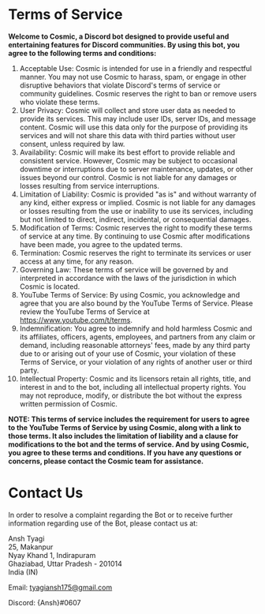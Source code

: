 # Terms of Service

**Welcome to Cosmic, a Discord bot designed to provide useful and entertaining features for Discord communities. By using this bot, you agree to the following terms and conditions:**

1. Acceptable Use: Cosmic is intended for use in a friendly and respectful manner. You may not use Cosmic to harass, spam, or engage in other disruptive behaviors that violate Discord's terms of service or community guidelines. Cosmic reserves the right to ban or remove users who violate these terms.
2. User Privacy: Cosmic will collect and store user data as needed to provide its services. This may include user IDs, server IDs, and message content. Cosmic will use this data only for the purpose of providing its services and will not share this data with third parties without user consent, unless required by law.
3. Availability: Cosmic will make its best effort to provide reliable and consistent service. However, Cosmic may be subject to occasional downtime or interruptions due to server maintenance, updates, or other issues beyond our control. Cosmic is not liable for any damages or losses resulting from service interruptions.
4. Limitation of Liability: Cosmic is provided "as is" and without warranty of any kind, either express or implied. Cosmic is not liable for any damages or losses resulting from the use or inability to use its services, including but not limited to direct, indirect, incidental, or consequential damages.
5. Modification of Terms: Cosmic reserves the right to modify these terms of service at any time. By continuing to use Cosmic after modifications have been made, you agree to the updated terms.
6. Termination: Cosmic reserves the right to terminate its services or user access at any time, for any reason.
7. Governing Law: These terms of service will be governed by and interpreted in accordance with the laws of the jurisdiction in which Cosmic is located.
8. YouTube Terms of Service: By using Cosmic, you acknowledge and agree that you are also bound by the YouTube Terms of Service. Please review the YouTube Terms of Service at https://www.youtube.com/t/terms.
9. Indemnification: You agree to indemnify and hold harmless Cosmic and its affiliates, officers, agents, employees, and partners from any claim or demand, including reasonable attorneys' fees, made by any third party due to or arising out of your use of Cosmic, your violation of these Terms of Service, or your violation of any rights of another user or third party.
10. Intellectual Property: Cosmic and its licensors retain all rights, title, and interest in and to the bot, including all intellectual property rights. You may not reproduce, modify, or distribute the bot without the express written permission of Cosmic.

**NOTE: This terms of service includes the requirement for users to agree to the YouTube Terms of Service by using Cosmic, along with a link to those terms. It also includes the limitation of liability and a clause for modifications to the bot and the terms of service. And by using Cosmic, you agree to these terms and conditions. If you have any questions or concerns, please contact the Cosmic team for assistance.**

# Contact Us
In order to resolve a complaint regarding the Bot or to receive further information regarding use of the Bot, please contact us at:

Ansh Tyagi<br>
25, Makanpur<br>
Nyay Khand 1, Indirapuram<br>
Ghaziabad, Uttar Pradesh - 201014<br>
India (IN)

Email: tyagiansh175@gmail.com

Discord: {Ansh}#0607

